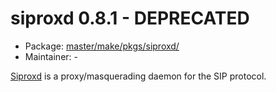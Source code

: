 # siproxd 0.8.1 - DEPRECATED
  - Package: [master/make/pkgs/siproxd/](https://github.com/Freetz-NG/freetz-ng/tree/master/make/pkgs/siproxd/)
  - Maintainer: -

[Siproxd](http://siproxd.sourceforge.net/) is a
proxy/masquerading daemon for the SIP protocol.

